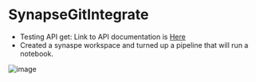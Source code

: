# SynapseGitIntegrate

- Testing API get: Link to API documentation is [Here](https://learn.microsoft.com/en-us/rest/api/synapse/data-plane/pipeline/get-pipeline?view=rest-synapse-data-plane-2020-12-01&tabs=HTTP)
- Created a synaspe workspace and turned up a pipeline that will run a notebook.

![image](https://github.com/utsavudhungana/SynapsegGitIntegrate/assets/139304818/bef6cac0-93f3-4639-a240-590db2f3040c)


